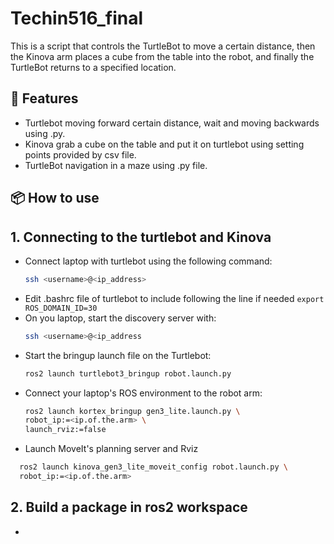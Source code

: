 # Techin516_final
This is a script that controls the TurtleBot to move a certain distance, then the Kinova arm places a cube from the table into the robot, and finally the TurtleBot returns to a specified location.

## 🚀 Features

- Turtlebot moving forward certain distance, wait and moving backwards using .py.
- Kinova grab a cube on the table and put it on turtlebot using setting points provided by csv file.
- TurtleBot navigation in a maze using .py file.

## 📦 How to use
## 1. Connecting to the turtlebot and Kinova
- Connect laptop with turtlebot using the following command:
  ```bash
  ssh <username>@<ip_address>
- Edit .bashrc file of turtlebot to include following the line if needed
  ```export ROS_DOMAIN_ID=30```
- On you laptop, start the discovery server with:
  ```bash
  ssh <username>@<ip_address
- Start the bringup launch file on the Turtlebot:
  ```bash
  ros2 launch turtlebot3_bringup robot.launch.py
  
- Connect your laptop's ROS environment to the robot arm:
  ```bash
  ros2 launch kortex_bringup gen3_lite.launch.py \
  robot_ip:=<ip.of.the.arm> \
  launch_rviz:=false
- Launch MoveIt's planning server and Rviz
```bash
  ros2 launch kinova_gen3_lite_moveit_config robot.launch.py \
  robot_ip:=<ip.of.the.arm>
```
## 2. Build a package in ros2 workspace
- 
